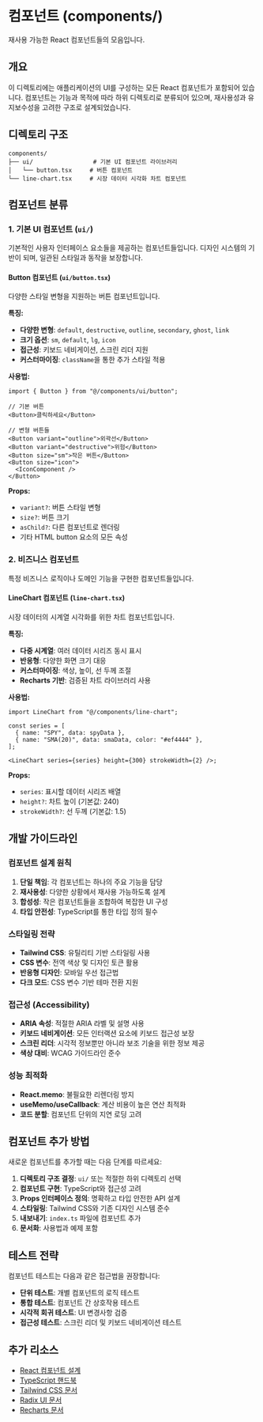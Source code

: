 # 컴포넌트 (components/)

재사용 가능한 React 컴포넌트들의 모음입니다.

## 개요

이 디렉토리에는 애플리케이션의 UI를 구성하는 모든 React 컴포넌트가 포함되어 있습니다. 컴포넌트는 기능과 목적에 따라 하위 디렉토리로 분류되어 있으며, 재사용성과 유지보수성을 고려한 구조로 설계되었습니다.

## 디렉토리 구조

```
components/
├── ui/                 # 기본 UI 컴포넌트 라이브러리
│   └── button.tsx     # 버튼 컴포넌트
└── line-chart.tsx     # 시장 데이터 시각화 차트 컴포넌트
```

## 컴포넌트 분류

### 1. 기본 UI 컴포넌트 (`ui/`)

기본적인 사용자 인터페이스 요소들을 제공하는 컴포넌트들입니다. 디자인 시스템의 기반이 되며, 일관된 스타일과 동작을 보장합니다.

#### Button 컴포넌트 (`ui/button.tsx`)

다양한 스타일 변형을 지원하는 버튼 컴포넌트입니다.

**특징:**

- **다양한 변형**: `default`, `destructive`, `outline`, `secondary`, `ghost`, `link`
- **크기 옵션**: `sm`, `default`, `lg`, `icon`
- **접근성**: 키보드 네비게이션, 스크린 리더 지원
- **커스터마이징**: `className`을 통한 추가 스타일 적용

**사용법:**

```tsx
import { Button } from "@/components/ui/button";

// 기본 버튼
<Button>클릭하세요</Button>

// 변형 버튼들
<Button variant="outline">외곽선</Button>
<Button variant="destructive">위험</Button>
<Button size="sm">작은 버튼</Button>
<Button size="icon">
  <IconComponent />
</Button>
```

**Props:**

- `variant?`: 버튼 스타일 변형
- `size?`: 버튼 크기
- `asChild?`: 다른 컴포넌트로 렌더링
- 기타 HTML button 요소의 모든 속성

### 2. 비즈니스 컴포넌트

특정 비즈니스 로직이나 도메인 기능을 구현한 컴포넌트들입니다.

#### LineChart 컴포넌트 (`line-chart.tsx`)

시장 데이터의 시계열 시각화를 위한 차트 컴포넌트입니다.

**특징:**

- **다중 시계열**: 여러 데이터 시리즈 동시 표시
- **반응형**: 다양한 화면 크기 대응
- **커스터마이징**: 색상, 높이, 선 두께 조절
- **Recharts 기반**: 검증된 차트 라이브러리 사용

**사용법:**

```tsx
import LineChart from "@/components/line-chart";

const series = [
  { name: "SPY", data: spyData },
  { name: "SMA(20)", data: smaData, color: "#ef4444" },
];

<LineChart series={series} height={300} strokeWidth={2} />;
```

**Props:**

- `series`: 표시할 데이터 시리즈 배열
- `height?`: 차트 높이 (기본값: 240)
- `strokeWidth?`: 선 두께 (기본값: 1.5)

## 개발 가이드라인

### 컴포넌트 설계 원칙

1. **단일 책임**: 각 컴포넌트는 하나의 주요 기능을 담당
2. **재사용성**: 다양한 상황에서 재사용 가능하도록 설계
3. **합성성**: 작은 컴포넌트들을 조합하여 복잡한 UI 구성
4. **타입 안전성**: TypeScript를 통한 타입 정의 필수

### 스타일링 전략

- **Tailwind CSS**: 유틸리티 기반 스타일링 사용
- **CSS 변수**: 전역 색상 및 디자인 토큰 활용
- **반응형 디자인**: 모바일 우선 접근법
- **다크 모드**: CSS 변수 기반 테마 전환 지원

### 접근성 (Accessibility)

- **ARIA 속성**: 적절한 ARIA 라벨 및 설명 사용
- **키보드 네비게이션**: 모든 인터랙션 요소에 키보드 접근성 보장
- **스크린 리더**: 시각적 정보뿐만 아니라 보조 기술을 위한 정보 제공
- **색상 대비**: WCAG 가이드라인 준수

### 성능 최적화

- **React.memo**: 불필요한 리렌더링 방지
- **useMemo/useCallback**: 계산 비용이 높은 연산 최적화
- **코드 분할**: 컴포넌트 단위의 지연 로딩 고려

## 컴포넌트 추가 방법

새로운 컴포넌트를 추가할 때는 다음 단계를 따르세요:

1. **디렉토리 구조 결정**: `ui/` 또는 적절한 하위 디렉토리 선택
2. **컴포넌트 구현**: TypeScript와 접근성 고려
3. **Props 인터페이스 정의**: 명확하고 타입 안전한 API 설계
4. **스타일링**: Tailwind CSS와 기존 디자인 시스템 준수
5. **내보내기**: `index.ts` 파일에 컴포넌트 추가
6. **문서화**: 사용법과 예제 포함

## 테스트 전략

컴포넌트 테스트는 다음과 같은 접근법을 권장합니다:

- **단위 테스트**: 개별 컴포넌트의 로직 테스트
- **통합 테스트**: 컴포넌트 간 상호작용 테스트
- **시각적 회귀 테스트**: UI 변경사항 검증
- **접근성 테스트**: 스크린 리더 및 키보드 네비게이션 테스트

## 추가 리소스

- [React 컴포넌트 설계](https://react.dev/learn/your-first-component)
- [TypeScript 핸드북](https://www.typescriptlang.org/docs/)
- [Tailwind CSS 문서](https://tailwindcss.com/docs)
- [Radix UI 문서](https://www.radix-ui.com/)
- [Recharts 문서](https://recharts.org/en-US/)
